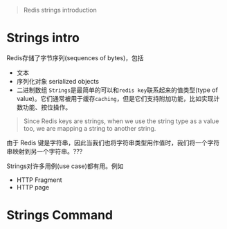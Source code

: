 > Redis strings introduction

# Strings intro

Redis存储了字节序列(sequences of bytes)，包括
+ 文本
+ 序列化对象 serialized objects
+ 二进制数组
`Strings`是最简单的可以和`redis key`联系起来的值类型(type of value)。它们通常被用于缓存`caching`，但是它们支持附加功能，比如实现计数功能、按位操作。

> Since Redis keys are strings, when we use the string type as a value too, we are mapping a string to another string.

由于 Redis 键是字符串，因此当我们也将字符串类型用作值时，我们将一个字符串映射到另一个字符串。???

Strings对许多用例(use case)都有用。例如
+ HTTP Fragment
+ HTTP page

# Strings Command

